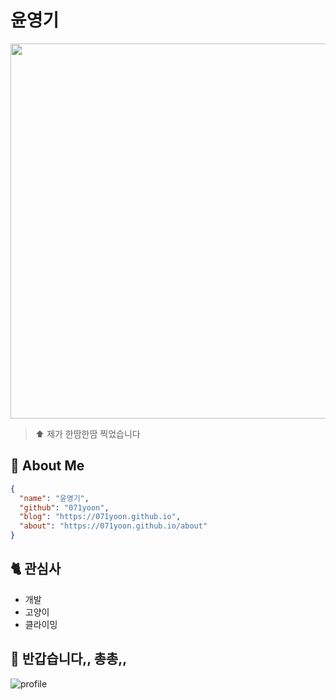 # 윤영기

<img src='https://github.com/071yoon/071yoon/assets/66371206/5f5a3c9b-bb0e-4d0c-8be8-40b925415a96' width='600'>

> ⬆️ 제가 한땀한땀 찍었습니다

## 🐥 About Me

```json
{
  "name": "윤영기",
  "github": "071yoon",
  "blog": "https://071yoon.github.io",
  "about": "https://071yoon.github.io/about"
}
```

## 🐈 관심사

- 개발
- 고양이
- 클라이밍

## 🚀 반갑습니다,, 총총,,

![profile](https://071yoon.github.io/about/images/yeonggi.gif)

